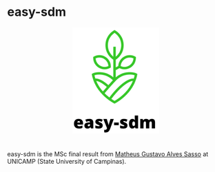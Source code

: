 # easy-sdm

<!-- ![easy_sdm](./docs/imgs/logo_easy_sdm.png) -->

<p align="center">
<img style="vertical-align:middle" src="https://github.com/AI-Unicamp/easy-sdm/blob/d23c6b60acbb08fc574d2b3b1919b36b706e688c/docs/imgs/logo_easy_sdm.png" />
</p>
<h1 align="center">
</h1>

easy-sdm is the MSc final result from [Matheus Gustavo Alves Sasso](https://github.com/math-sasso) at UNICAMP (State University of Campinas).